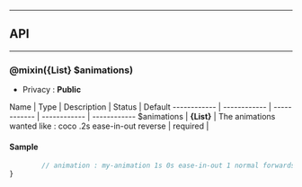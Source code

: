 


-----------------------------
## API
-----------------------------

### @mixin({List} $animations)

- Privacy : **Public**



Name | Type | Description | Status | Default
------------ | ------------ | ------------ | ------------ | ------------
$animations | **{List}** | The animations wanted like : coco .2s ease-in-out reverse | required | 


#### Sample
```scss
		// animation : my-animation 1s 0s ease-in-out 1 normal forwards, another-animation 4s 1s ease-in-out 1 normal forwards;
}

```


